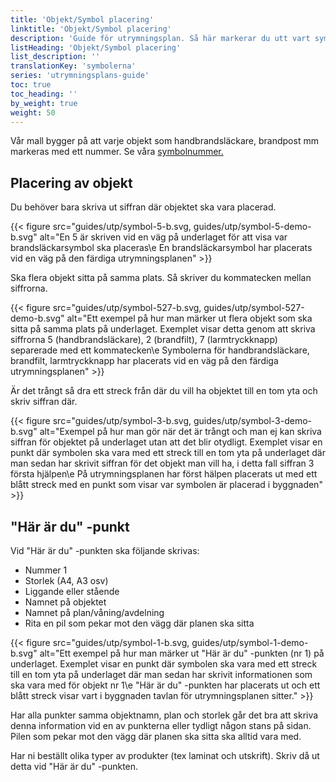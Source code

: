 ```yaml
---
title: 'Objekt/Symbol placering'
linktitle: 'Objekt/Symbol placering'
description: 'Guide för utrymningsplan. Så här markerar du utt vart symbolerna ska sitta.'
listHeading: 'Objekt/Symbol placering'
list_description: ''
translationKey: 'symbolerna'
series: 'utrymningsplans-guide'
toc: true
toc_heading: ''
by_weight: true
weight: 50
---
```


Vår mall bygger på att varje objekt som handbrandsläckare, brandpost mm markeras med ett nummer. Se våra [symbolnummer.](/guider/utrymningsplan/symbolnummer)

## Placering av objekt

Du behöver bara skriva ut siffran där objektet ska vara placerad.

{{< figure src="guides/utp/symbol-5-b.svg, guides/utp/symbol-5-demo-b.svg" alt="En 5 är skriven vid en väg på underlaget för att visa var brandsläckarsymbol ska placeras\e En brandsläckarsymbol har placerats vid en väg på den färdiga utrymningsplanen" >}}

Ska flera objekt sitta på samma plats. Så skriver du kommatecken mellan siffrorna. 

{{< figure src="guides/utp/symbol-527-b.svg, guides/utp/symbol-527-demo-b.svg" alt="Ett exempel på hur man märker ut flera objekt som ska sitta på samma plats på underlaget. Exemplet visar detta genom att skriva siffrorna 5 (handbrandsläckare), 2 (brandfilt), 7 (larmtryckknapp) separerade med ett kommatecken\e Symbolerna för handbrandsläckare, brandfilt, larmtryckknapp har placerats vid en väg på den färdiga utrymningsplanen" >}}

Är det trångt så dra ett streck från där du vill ha objektet till en tom yta och skriv siffran där.

{{< figure src="guides/utp/symbol-3-b.svg, guides/utp/symbol-3-demo-b.svg" alt="Exempel på hur man gör när det är trångt och man ej kan skriva siffran för objektet på underlaget utan att det blir otydligt. Exemplet visar en punkt där symbolen ska vara med ett streck till en tom yta på underlaget där man sedan har skrivit siffran för det objekt man vill ha, i detta fall siffran 3 första hjälpen\e På utrymningsplanen har först hälpen placerats ut med ett blått streck med en punkt som visar var symbolen är placerad i byggnaden" >}}

## "Här är du" -punkt

Vid "Här är du" -punkten ska följande skrivas:
- Nummer 1
- Storlek (A4, A3 osv)
- Liggande eller stående
- Namnet på objektet
- Namnet på plan/våning/avdelning
- Rita en pil som pekar mot den vägg där planen ska sitta

{{< figure src="guides/utp/symbol-1-b.svg, guides/utp/symbol-1-demo-b.svg" alt="Ett exempel på hur man märker ut &quot;Här är du&quot; -punkten (nr 1) på underlaget. Exemplet visar en punkt där symbolen ska vara med ett streck till en tom yta på underlaget där man sedan har skrivit informationen som ska vara med för objekt nr 1\e &quot;Här är du&quot; -punkten har placerats ut och ett blått streck visar vart i byggnaden tavlan för utrymningsplanen sitter." >}}

Har alla punkter samma objektnamn, plan och storlek går det bra att skriva denna information vid en av punkterna eller tydligt någon stans på sidan. Pilen som pekar mot den vägg där planen ska sitta ska alltid vara med.

Har ni beställt olika typer av produkter (tex laminat och utskrift). Skriv då ut detta vid "Här är du" -punkten.





